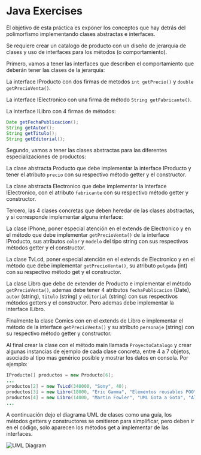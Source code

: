 # Java Exercises

El objetivo de esta práctica es exponer los conceptos que hay detrás del polimorfismo implementando clases abstractas e interfaces.

Se requiere crear un catalogo de producto con un diseño de jerarquía de clases y uso de interfaces para los métodos (o comportamiento).

Primero, vamos a tener las interfaces que describen el comportamiento que deberán tener las clases de la jerarquía:

La interface IProducto con dos firmas de metodos ```int getPrecio()``` y ```double getPrecioVenta()```.

La interface IElectronico con una firma de método ```String getFabricante()```.

La interface ILibro con 4 firmas de métodos:

```java
Date getFechaPublicacion();
String getAutor();
String getTitulo();
String getEditorial();
```

Segundo, vamos a tener las clases abstractas para las diferentes especializaciones de productos:

La clase abstracta Producto que debe implementar la interface IProducto y tener el atributo ```precio``` con su respectivo método getter y el constructor.

La clase abstracta Electronico que debe implementar la interface IElectronico, con el atributo ```fabricante``` con su respectivo método getter y constructor.

Tercero, las 4 clases concretas que deben heredar de las clases abstractas, y si corresponde implementar alguna interface:

La clase IPhone, poner especial atención en el extends de Electronico y en el método que debe implementar ```getPrecioVenta()``` de la interface IProducto, sus atributos ```color``` y ```modelo``` del tipo string con sus respectivos métodos getter y el constructor.

La clase TvLcd, poner especial atención en el extends de Electronico y en el método que debe implementar ```getPrecioVenta()```, su atributo ```pulgada``` (int) con su respectivo método get y el constructor.

La clase Libro que debe de extender de Producto e implementar el método ```getPrecioVenta()```, ademas debe tener 4 atributos ```fechaPublicacion``` (Date), ```autor``` (string), ```titulo``` (string) y ```editorial``` (string) con sus respectivos métodos getters y el constructor. Pero ademas debe implementar la interface ILibro.

Finalmente la clase Comics con en el extends de Libro e implementar el método de la interface ```getPrecioVenta()``` y su atributo ```personaje``` (string) con su respectivo método getter y constructor.

Al final crear la clase con el método main llamada ```ProyectoCatalogo``` y crear algunas instancias de ejemplo de cada clase concreta, entre 4 a 7 objetos, asociado al tipo mas genérico posible y mostrar los datos en consola. Por ejemplo:

```java
IProducto[] productos = new Producto[6];
...
productos[2] = new TvLcd(340000, "Sony", 40);
productos[3] = new Libro(18000, "Eric Gamma", "Elementos reusables POO", "Alguna...");
productos[4] = new Libro(14000, "Martin Fowler", "UML Gota a Gota", "Alguna...");
...
```
A continuación dejo el diagrama UML de clases como una guía, los métodos getters y constructores se omitieron para simplificar, pero deben ir en el código, solo aparecen los métodos get a implementar de las interfaces.

<img src="https://img-c.udemycdn.com/redactor/raw/assignment/2021-08-26_23-04-54-155667f85a55a4700fc8b053992d830a.png" alt="UML Diagram">